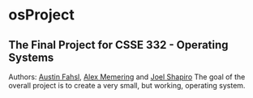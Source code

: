 # osProject
## The Final Project for CSSE 332 - Operating Systems
Authors: [Austin Fahsl](@fahsl), [Alex Memering](@memeriaj) and [Joel Shapiro](@jshap70)
The goal of the overall project is to create a very small, but working, operating system.
